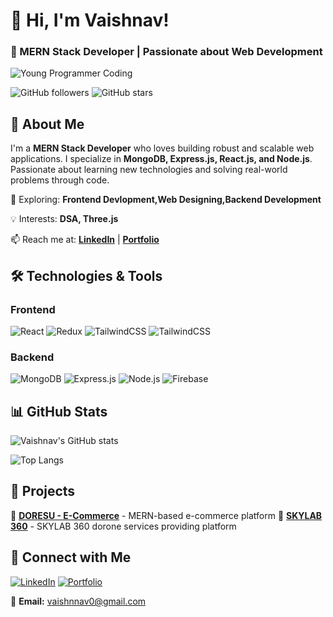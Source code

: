 # 👋 Hi, I'm Vaishnav!
### 🚀 MERN Stack Developer | Passionate about Web Development  
![Young Programmer Coding](https://github.com/user-attachments/assets/37c9531a-5ae8-4f4b-be25-f2a2db3b71f5)

![GitHub followers](https://img.shields.io/github/followers/vaishnnav-m?style=social) 
![GitHub stars](https://img.shields.io/github/stars/vaishnnav-m?style=social)

## 📌 About Me
I'm a **MERN Stack Developer** who loves building robust and scalable web applications. I specialize in **MongoDB, Express.js, React.js, and Node.js**. Passionate about learning new technologies and solving real-world problems through code.

🌱 Exploring: **Frontend Devlopment,Web Designing,Backend Development**

💡 Interests: **DSA, Three.js**

📫 Reach me at: **[LinkedIn](https://www.linkedin.com/in/vaishnnav)** | **[Portfolio](https://vaishnnav-m.github.io/Vaishnnav-portfolio/)**

## 🛠️ Technologies & Tools
### Frontend
![React](https://img.shields.io/badge/React-61DAFB?style=for-the-badge&logo=react&logoColor=black)
![Redux](https://img.shields.io/badge/Redux-764ABC?style=for-the-badge&logo=redux&logoColor=white)
![TailwindCSS](https://img.shields.io/badge/TailwindCSS-38B2AC?style=for-the-badge&logo=tailwind-css&logoColor=white)
![TailwindCSS](https://img.shields.io/badge/TailwindCSS-000?style=for-the-badge&logo=tailwind-css&logoColor=white)
### Backend
![MongoDB](https://img.shields.io/badge/MongoDB-47A248?style=for-the-badge&logo=mongodb&logoColor=white)
![Express.js](https://img.shields.io/badge/Express.js-000000?style=for-the-badge&logo=express&logoColor=white)
![Node.js](https://img.shields.io/badge/Node.js-339933?style=for-the-badge&logo=node.js&logoColor=white)
![Firebase](https://img.shields.io/badge/Firebase-FFCA28?style=for-the-badge&logo=firebase&logoColor=black)

## 📊 GitHub Stats
![Vaishnav's GitHub stats](https://github-readme-stats.vercel.app/api?username=vaishnnav-m&show_icons=true&theme=tokyonight)

![Top Langs](https://github-readme-stats.vercel.app/api/top-langs/?username=vaishnnav-m&layout=compact&theme=tokyonight)

## 🚀 Projects
🔹 **[DORESU - E-Commerce](https://github.com/vaishnnav-m/DORESU-ECOM-CLIENT)** - MERN-based e-commerce platform
🔹 **[SKYLAB 360](https://github.com/yourusername/skyab360-new)** - SKYLAB 360 dorone services providing platform

## 🎯 Connect with Me
[![LinkedIn](https://img.shields.io/badge/LinkedIn-0A66C2?style=for-the-badge&logo=linkedin&logoColor=white)](https://www.linkedin.com/in/vaishnnav)
[![Portfolio](https://img.shields.io/badge/Portfolio-000000?style=for-the-badge&logo=react&logoColor=white)](https://vaishnnav-m.github.io/Vaishnnav-portfolio/)

📧 **Email:** [vaishnnav0@gmail.com](mailto:vaishnnav0@gmail.com)
